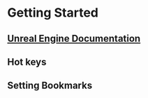 # Getting Started

## [Unreal Engine Documentation](https://docs.unrealengine.com/5.1/en-US/)

## **Hot keys**


## **Setting Bookmarks**